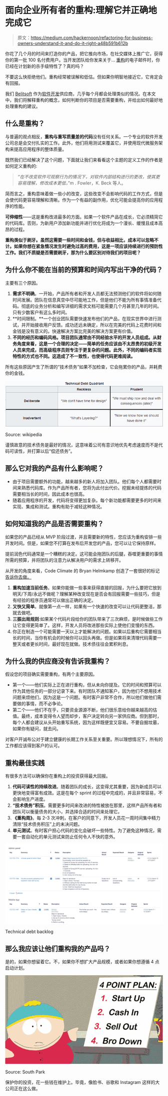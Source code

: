 # 面向企业所有者的重构:理解它并正确地完成它

> 原文：<https://medium.com/hackernoon/refactoring-for-business-owners-understand-it-and-do-it-right-a48b591b612b>

你花了几个月的时间来打造你的产品，把它推向市场，在社交媒体上推广它，获得你的第一批 100 名付费用户。当开发团队给你发来关于… [重构](https://hackernoon.com/tagged/refactoring)的电子邮件时，你已经在计划新的杀手级特性了？真的吗？

不要这么快拒绝他们。重构经常被误解和低估。但如果你明智地接近它，它肯定会有回报。

我们 [Belitsoft](https://belitsoft.com/) 作为[软件开发](https://hackernoon.com/tagged/software-development)供应商，几乎每个月都会处理类似的情况。在本文中，我们将解释重构的概念，如何判断你的项目是否需要重构，并给出如何最好地处理重构的建议。

## **什么是重构？**

与普遍的观点相反，**重构与重写质量差的代码**没有任何关系。一个专业的软件开发公司总是会交付扎实的工作。此外，他们将用测试来覆盖它，并使用现代微服务架构来提高应用程序的整体质量。

既然我们已经解决了这个问题，下面就让我们来看看这个主题的定义工作的作者是如何定义重构的:

> *“在不改变软件可观察行为的情况下，对软件内部结构进行的更改，使其更容易理解，修改成本更低，*”m . Fowler，K. Beck 等人。

简而言之，重构意味着做一些小的改变，这些改变不会影响代码的工作方式，但是会使代码更容易理解和清晰。作为一个有益的副作用，优化可能会提高你的应用程序的性能。

**可伸缩性**——这是重构改进最多的方面。如果一个软件产品在成长，它必须精简它的代码库。否则，为新用户添加新功能并进行优化将成为一个漫长、缓慢且成本高昂的过程。

**重构类似于刷牙。虽然这需要一些时间和金钱，但与收益相比，成本可以忽略不计。如果你想在紧急情况发生时避免过高的费用，这是一项应该持续进行的预防性工作。我们不质疑是否需要刷牙，那为什么要区别对待我们的项目呢？**

## **为什么你不能在当前的预算和时间内写出干净的代码？**

主要有三个原因。

1.  **需求不明确**。一开始，产品所有者和开发人员都无法预测他们的软件将如何随时间发展。团队在信息真空中尽可能地工作，但是他们不能为所有事情准备代码。彻底的业务分析和编写详细的需求文档可能需要几个月甚至几年的时间。只有少数客户有这么多时间。
2.  **时间限制。**一个创业团队需要快速发布他们的产品，在现实世界中进行测试，并开始接收用户反馈。成功还远未确定，所以在完美的代码上花费时间和金钱是没有意义的。快速解决方案比完美的解决方案更有价值。
3.  **不同的经历和编码风格。项目团队通常由不同经验水平的开发人员组成。从财务角度来看，这是一个合理的决定——简单的任务应该由不太昂贵的初级开发人员来完成，而高级程序员则专注于更复杂的问题。此外，不同的编码者实现特性的方式也不同。这造成了不一致性，也使得代码更难阅读。**

所有这些原因产生了所谓的“技术债务”如果不加检查，它会拖累你的产品，并耗费你的金钱。

![](img/69ce86a141fbe84793abe366991f7392.png)

Source: wikipedia

谨慎故意的技术债务是最好的情况，这意味着公司有意识地优先考虑速度而不是代码可读性，并打算以后“偿还债务”。

## **那么它对我的产品有什么影响呢？**

*   由于项目需要额外的功能，越来越多的新人将加入团队。他们每个人都需要时间来熟悉代码库。作为产品所有者，您将为此付出代价。挖掘未经提炼的代码需要相当长的时间，因此成本也很高。
*   随着应用程序的开发，代码将变得更加复杂。每个新功能都需要更多的时间来实现、集成和测试。重构有助于减轻这种情况。

## 如何知道我的产品是否需要重构？

如果您的产品已经从 MVP 阶段过渡，并且需要新的特性，您应该为重构安排一些开发时间。但是，如果您不打算在发布后开发您的产品，您可以让它保持原样。

提前润色代码通常是一个糟糕的决定。这可能会拖团队的后腿，吞噬更重要的事情所需的预算，并将团队的注意力从解决用户的需求上转移开。

从开发的角度来看，Code Climate 的 Bryan Helmkamp 创造了一套很好的标记[告诉你去做。](https://codeclimate.com/blog/when-is-it-time-to-refactor/)

1.  **重构加速当前任务**。如果你能做一些事来获得直接的回报，为什么要把它放到明天/下周/永远不做呢？理解某种改变现在是否会有回报需要一些技巧，但是有经验的程序员通常可以做出正确的决定。
2.  **又快又简单**。就像第一点一样，如果有一个快速的改变可以让代码更整洁，那就去做吧。
3.  **三振出局规则**:如果某个代码片段给你的团队带来了三次麻烦，是时候做些工作让它变得更简单了。这样，开发人员将改进那些实际上使他们变慢的东西。
4.  你正在制造一个可能需要一天以上才能解决的问题。如果以后重构它需要相当长的时间，当你有机会的时候你可以回头再做。但是如果将来清理代码需要一整天或者更长时间，最好现在就做。技术债往往会累积利息。

## **为什么我的供应商没有告诉我重构？**

假设您的项目确实需要重构，有两个主要原因。

*   第一个——他们实际上正在进行重构，但从未向你提及。它的时间和预算可以作为其他任务的一部分记录下来。有时团队不通知客户，因为他们不想用技术问题来烦他们，因为这是一个问题。有时客户非常不合作，所以他们做他们需要做的事情，而不必争论。
*   第二个——他们不在乎，只要资金源源不断，他们很乐意给你越来越高的估值。最终，成本变得令人望而却步，客户决定转向另一家供应商。但到那时，每个人都会建议从头开始重写系统，因为这样既便宜又容易。不要自掘坟墓，如果你有疑问，就去问。

对客户开诚布公对于建立健康的长期工作关系至关重要。所以理想情况下，所有的工作都应该得到客户的认可。

## **重构最佳实践**

有很多方法可以确保你在重构上的投资获得最大回报。

1.  **代码可读性的持续改进**。随着团队的成长，这变得尤其重要，因为新成员可以更快地变得富有成效。这是在每个 sprint 的过程中完成的，并且非常容易，不会影响生产进度。
2.  **“技术债务”积压**。需要更多时间来改进的特性被放在那里，这样产品所有者和团队可以衡量债务的大小，并选择合适的时间来处理它。
3.  **《重构周》**。每 2-3 次冲刺，在客户的同意下，开发人员花一周时间集中精力清除“技术债务积压”上的未决问题。
4.  **单元测试**。有时客户担心代码的变化会破坏一些特性。为了避免这种情况，需要一套自动化的单元测试来防止任何令人不快的意外。

![](img/d85fe644e5e994834d06a17a50467329.png)

Technical debt backlog

## **那么我应该让他们重构我的产品吗？**

是的，如果你想留着它。不，如果你不想扩大产品规模，或者如果你想遵循 4 点启动计划。

![](img/542d0cb3c77ccb89d00025e1ecce4382.png)

Source: South Park

保护你的投资，花一些钱在维护上。毕竟，像脸书、谷歌和 Instagram 这样的大公司正在这么做。